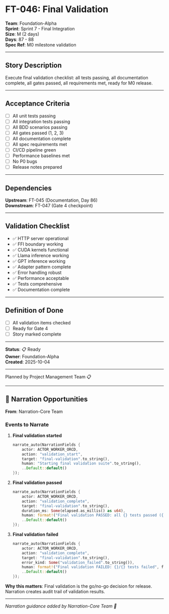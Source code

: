 # FT-046: Final Validation

**Team**: Foundation-Alpha  
**Sprint**: Sprint 7 - Final Integration  
**Size**: M (2 days)  
**Days**: 87 - 88  
**Spec Ref**: M0 milestone validation

---

## Story Description

Execute final validation checklist: all tests passing, all documentation complete, all gates passed, all requirements met, ready for M0 release.

---

## Acceptance Criteria

- [ ] All unit tests passing
- [ ] All integration tests passing
- [ ] All BDD scenarios passing
- [ ] All gates passed (1, 2, 3)
- [ ] All documentation complete
- [ ] All spec requirements met
- [ ] CI/CD pipeline green
- [ ] Performance baselines met
- [ ] No P0 bugs
- [ ] Release notes prepared

---

## Dependencies

**Upstream**: FT-045 (Documentation, Day 86)  
**Downstream**: FT-047 (Gate 4 checkpoint)

---

## Validation Checklist

- ✅ HTTP server operational
- ✅ FFI boundary working
- ✅ CUDA kernels functional
- ✅ Llama inference working
- ✅ GPT inference working
- ✅ Adapter pattern complete
- ✅ Error handling robust
- ✅ Performance acceptable
- ✅ Tests comprehensive
- ✅ Documentation complete

---

## Definition of Done

- [ ] All validation items checked
- [ ] Ready for Gate 4
- [ ] Story marked complete

---

**Status**: 📋 Ready  
**Owner**: Foundation-Alpha  
**Created**: 2025-10-04

---
Planned by Project Management Team 📋

---

## 🎀 Narration Opportunities

**From**: Narration-Core Team

### Events to Narrate

1. **Final validation started**
   ```rust
   narrate_auto(NarrationFields {
       actor: ACTOR_WORKER_ORCD,
       action: "validation_start",
       target: "final-validation".to_string(),
       human: "Starting final validation suite".to_string(),
       ..Default::default()
   });
   ```

2. **Final validation passed**
   ```rust
   narrate_auto(NarrationFields {
       actor: ACTOR_WORKER_ORCD,
       action: "validation_complete",
       target: "final-validation".to_string(),
       duration_ms: Some(elapsed.as_millis() as u64),
       human: format!("Final validation PASSED: all {} tests passed ({} ms)", test_count, elapsed.as_millis()),
       ..Default::default()
   });
   ```

3. **Final validation failed**
   ```rust
   narrate_auto(NarrationFields {
       actor: ACTOR_WORKER_ORCD,
       action: "validation_complete",
       target: "final-validation".to_string(),
       error_kind: Some("validation_failed".to_string()),
       human: format!("Final validation FAILED: {}/{} tests failed", failed, total),
       ..Default::default()
   });
   ```

**Why this matters**: Final validation is the go/no-go decision for release. Narration creates audit trail of validation results.

---
*Narration guidance added by Narration-Core Team 🎀*
